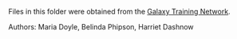 

Files in this folder were obtained from the [Galaxy Training Network](https://training.galaxyproject.org/training-material/topics/transcriptomics/tutorials/rna-seq-reads-to-counts/tutorial.html).

Authors: Maria Doyle, Belinda Phipson, Harriet Dashnow
